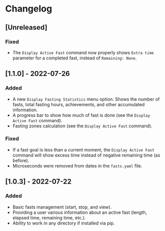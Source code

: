 # Changelog

## [Unreleased]

### Fixed

* The `Display Active Fast` command now properly shows `Extra time` parameter for a completed fast, instead of `Remaining: None`. 

## [1.1.0] - 2022-07-26

### Added

* A new `Display Fasting Statistics` menu option. Shows the number of fasts, total fasting hours, achievements, and other accumulated information.
* A progress bar to show how much of fast is done (see the `Display Active Fast` command).
* Fasting zones calculation (see the `Display Active Fast` command). 

### Fixed

* If a fast goal is less than a current moment, the `Display Active Fast` command will show excess time instead of negative remaining time (as before).
* Microseconds were removed from dates in the `fasts.yaml` file.

## [1.0.3] - 2022-07-22

### Added

* Basic fasts management (start, stop, and view).
* Providing a user various information about an active fast (length, elapsed time, remaining time, etc.).
* Ability to work in any directory if installed via pip.